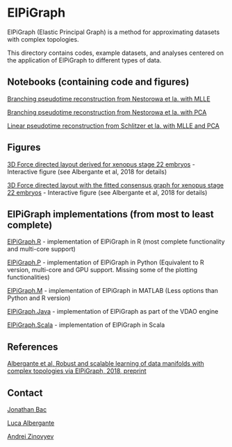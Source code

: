 # ElPiGraph

ElPiGraph (Elastic Principal Graph) is a method for approximating datasets with complex topologies.

This directory contains codes, example datasets, and analyses centered on the application of ElPiGraph to different types of data.

## Notebooks (containing code and figures)

[Branching pseudotime reconstruction from Nestorowa et la. with MLLE](roscoff_sct_nesto_mlle/index.html)

[Branching pseudotime reconstruction from Nestorowa et la. with PCA](roscoff_sct_nesto_pca/index.html)

[Linear pseudotime reconstruction from Schlitzer et la. with MLLE and PCA](roscoff_sct_schli_mlle_pca/index.html)

## Figures

[3D Force directed layout derived for xenopus stage 22 embryos](xeno_k5_fd/index.html) - Interactive figure (see Albergante et al, 2018 for details)

[3D Force directed layout with the fitted consensus graph for xenopus stage 22 embryos](xeno_k5_consensus/index.html) - Interactive figure (see Albergante et al, 2018 for details)

## ElPiGraph implementations (from most to least complete)

[ElPiGraph.R](https://github.com/sysbio-curie/ElPiGraph.R) - implementation of ElPiGraph in R (most complete functionality and multi-core support)

[ElPiGraph.P](https://github.com/j-bac/elpigraph-python) - implementation of ElPiGraph in Python (Equivalent to R version, multi-core and GPU support. Missing some of the plotting functionalities)

[ElPiGraph.M](https://github.com/sysbio-curie/ElPiGraph.M) - implementation of ElPiGraph in MATLAB (Less options than Python and R version)

[ElPiGraph.Java](https://github.com/auranic/VDAOEngine/) - implementation of ElPiGraph as part of the VDAO engine

[ElPiGraph.Scala](https://github.com/mraad/elastic-graph) - implementation of ElPiGraph in Scala


## References

[Albergante et al, Robust and scalable learning of data manifolds with complex topologies via ElPiGraph, 2018, preprint](https://arxiv.org/abs/1804.07580)

## Contact

[Jonathan Bac](https://github.com/j-bac)

[Luca Albergante](https://github.com/Albluca)

[Andrei Zinovyev](https://github.com/auranic/)

